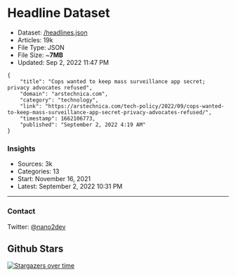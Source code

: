 # Headline Dataset

- Dataset: [/headlines.json](https://raw.githubusercontent.com/fwd/news/master/headlines.json) 
- Articles: 19k
- File Type: JSON
- File Size: ~**7MB**
- Updated: Sep 2, 2022 11:47 PM

```
{
    "title": "Cops wanted to keep mass surveillance app secret; privacy advocates refused",
    "domain": "arstechnica.com",
    "category": "technology",
    "link": "https://arstechnica.com/tech-policy/2022/09/cops-wanted-to-keep-mass-surveillance-app-secret-privacy-advocates-refused/",
    "timestamp": 1662106773,
    "published": "September 2, 2022 4:19 AM"
}
```

### Insights

- Sources: 3k
- Categories: 13
- Start: November 16, 2021
- Latest: September 2, 2022 10:31 PM

---

### Contact 

Twitter: [@nano2dev](https://twitter.com/nano2dev)

## Github Stars

[![Stargazers over time](https://starchart.cc/fwd/news.svg)](https://starchart.cc/fwd/news)
